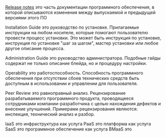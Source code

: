 [Release notes](https://ru.wikipedia.org/wiki/Release_notes) это часть документации программного обеспечения,
в которой описываются изменения между выпускаемой и предыдущей версиями этого ПО

Installation Guide это руководство по установке. Прилагаемые инструкции на любом носителе, которые помогают пользователю 
провести процесс установки. Это может быть инструкция по установке,
инструкция по установке "шаг за шагом", мастер установки или любое другое описание процесса.

Administration Guide это руководство администратора. Подобные гайды содержат не только описание блейда, но и процедуру настройки.

Operability это работоспособность. Способность программного обеспечения при отсутствии сбоев технических средств быть доступным
в использовании и управлении для пользователя.

Peer Review это равноправный анализ. Рецензирование разрабатываемого программного продукта, проводящееся сотрудниками 
компании-разработчика с целью нахождения дефектов и внесение улучшений. 
Примерами рецензирования являются: инспекция, технический анализ и разбор.

IaaS это инфраструктура как услуга
PaaS это платформа как услуга
SaaS это программное обеспечение как услуга
BMaaS это 
